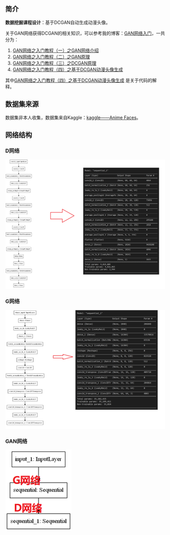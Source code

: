 ## 简介

**数据挖掘课程设计**：基于DCGAN自动生成动漫头像。

关于GAN网络获得DCGAN的相关知识，可以参考我的博客：[GAN网络入门](https://www.cnblogs.com/xiaohuiduan/category/1799415.html)，一共分为：

1. [GAN网络之入门教程（一）之GAN网络介绍](https://www.cnblogs.com/xiaohuiduan/p/13237486.html) 
2. [GAN网络之入门教程（二）之GAN原理](https://www.cnblogs.com/xiaohuiduan/p/13246139.html) 
3. [GAN网络之入门教程（三）之DCGAN原理](https://www.cnblogs.com/xiaohuiduan/p/13273389.html)
4. [GAN网络之入门教程（四）之基于DCGAN动漫头像生成](https://www.cnblogs.com/xiaohuiduan/p/13274675.html) 

其中[GAN网络之入门教程（四）之基于DCGAN动漫头像生成](https://www.cnblogs.com/xiaohuiduan/p/13274675.html) 是关于代码的解释。



## 数据集来源

数据集非本人收集，数据集来自Kaggle：[kaggle——Anime Faces](https://www.kaggle.com/soumikrakshit/anime-faces)。



## 网络结构

### D网络

![](imgs/1439869-20200709170043034-1915414093.png)



### G网络

![](imgs/1439869-20200709170042671-1003344575.png)



### GAN网络

![](imgs/1439869-20200709170043275-1998289727.png)

